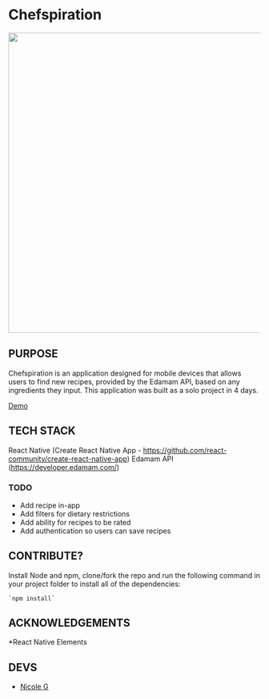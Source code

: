 # Chefspiration
<p align='center'>
    <img width='600' src='https://nicolegilbert.surge.sh/images/chefspiration.png'>	
</p>

## PURPOSE

Chefspiration is an application designed for mobile devices that allows users to find new recipes, provided by the Edamam API, based on any ingredients they input. This application was built as a solo project in 4 days.

[Demo](https://vimeo.com/260327587)


## TECH STACK
React Native (Create React Native App - https://github.com/react-community/create-react-native-app)
Edamam API (https://developer.edamam.com/)

### TODO

* Add recipe in-app
* Add filters for dietary restrictions
* Add ability for recipes to be rated
* Add authentication so users can save recipes

## CONTRIBUTE?

Install Node and npm, clone/fork the repo and run the following command in your project folder to install all of the dependencies:
    
    `npm install`

## ACKNOWLEDGEMENTS
*React Native Elements

## DEVS 

* [Nicole G](https://github.com/nicoledanielle)
